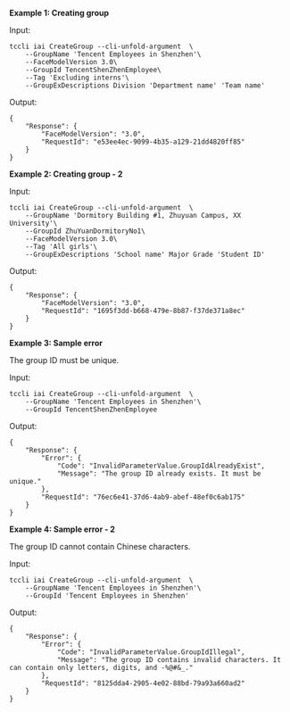 **Example 1: Creating group**



Input: 

```
tccli iai CreateGroup --cli-unfold-argument  \
    --GroupName 'Tencent Employees in Shenzhen'\
    --FaceModelVersion 3.0\
    --GroupId TencentShenZhenEmployee\
    --Tag 'Excluding interns'\
    --GroupExDescriptions Division 'Department name' 'Team name'
```

Output: 
```
{
    "Response": {
        "FaceModelVersion": "3.0",
        "RequestId": "e53ee4ec-9099-4b35-a129-21dd4820ff85"
    }
}
```

**Example 2: Creating group - 2**



Input: 

```
tccli iai CreateGroup --cli-unfold-argument  \
    --GroupName 'Dormitory Building #1, Zhuyuan Campus, XX University'\
    --GroupId ZhuYuanDormitoryNo1\
    --FaceModelVersion 3.0\
    --Tag 'All girls'\
    --GroupExDescriptions 'School name' Major Grade 'Student ID'
```

Output: 
```
{
    "Response": {
        "FaceModelVersion": "3.0",
        "RequestId": "1695f3dd-b668-479e-8b87-f37de371a8ec"
    }
}
```

**Example 3: Sample error**

The group ID must be unique.

Input: 

```
tccli iai CreateGroup --cli-unfold-argument  \
    --GroupName 'Tencent Employees in Shenzhen'\
    --GroupId TencentShenZhenEmployee
```

Output: 
```
{
    "Response": {
        "Error": {
            "Code": "InvalidParameterValue.GroupIdAlreadyExist",
            "Message": "The group ID already exists. It must be unique."
        },
        "RequestId": "76ec6e41-37d6-4ab9-abef-48ef0c6ab175"
    }
}
```

**Example 4: Sample error - 2**

The group ID cannot contain Chinese characters.

Input: 

```
tccli iai CreateGroup --cli-unfold-argument  \
    --GroupName 'Tencent Employees in Shenzhen'\
    --GroupId 'Tencent Employees in Shenzhen'
```

Output: 
```
{
    "Response": {
        "Error": {
            "Code": "InvalidParameterValue.GroupIdIllegal",
            "Message": "The group ID contains invalid characters. It can contain only letters, digits, and -%@#&_."
        },
        "RequestId": "8125dda4-2905-4e02-88bd-79a93a660ad2"
    }
}
```

